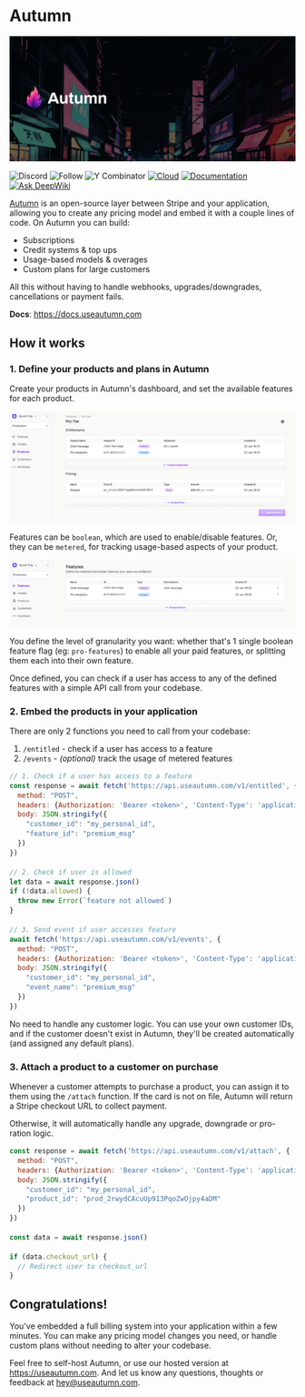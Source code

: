 # Autumn

![Autumn](assets/github_hero.png)

![Discord](https://img.shields.io/badge/Join%20Community-5865F2?logo=discord&logoColor=white)
![Follow](https://img.shields.io/twitter/follow/autumn_pricing?style=social)
![Y Combinator](https://img.shields.io/badge/Y%20Combinator-F24-orange)
[![Cloud](https://img.shields.io/badge/Cloud-☁️-blue)](https://app.useautumn.com)
[![Documentation](https://img.shields.io/badge/Documentation-📕-blue)](https://docs.useautumn.com)
[![Ask DeepWiki](https://deepwiki.com/badge.svg)](https://deepwiki.com/useautumn/autumn)

[Autumn](https://useautumn.com) is an open-source layer between Stripe and your application, allowing you to create any pricing model and embed it with a couple lines of code. On Autumn you can build:
- Subscriptions
- Credit systems & top ups
- Usage-based models & overages
- Custom plans for large customers

All this without having to handle webhooks, upgrades/downgrades, cancellations or payment fails.

**Docs**: https://docs.useautumn.com

## How it works

### 1. Define your products and plans in Autumn

Create your products in Autumn's dashboard, and set the available features for each product. 

![Autumn Product](assets/products.png)

Features can be `boolean`, which are used to enable/disable features. Or, they can be `metered`, for tracking usage-based aspects of your product.

![Autumn Feature](assets/features.png)

You define the level of granularity you want: whether that's 1 single boolean feature flag (eg: `pro-features`) to enable all your paid features, or splitting them each into their own feature. 

Once defined, you can check if a user has access to any of the defined features with a simple API call from your codebase.

### 2. Embed the products in your application
There are only 2 functions you need to call from your codebase:

1. `/entitled` - check if a user has access to a feature
2. `/events` - *(optional)* track the usage of metered features

```javascript
// 1. Check if a user has access to a feature
const response = await fetch('https://api.useautumn.com/v1/entitled', {
  method: "POST",
  headers: {Authorization: 'Bearer <token>', 'Content-Type': 'application/json'},
  body: JSON.stringify({
    "customer_id": "my_personal_id",
    "feature_id": "premium_msg"
  })
})

// 2. Check if user is allowed
let data = await response.json()
if (!data.allowed) {
  throw new Error(`feature not allowed`)
}

// 3. Send event if user accesses feature
await fetch('https://api.useautumn.com/v1/events', {
  method: "POST",
  headers: {Authorization: 'Bearer <token>', 'Content-Type': 'application/json'},
  body: JSON.stringify({
    "customer_id": "my_personal_id",
    "event_name": "premium_msg"
  })
})
```

No need to handle any customer logic. You can use your own customer IDs, and if the customer doesn't exist in Autumn, they'll be created automatically (and assigned any default plans).

### 3. Attach a product to a customer on purchase

Whenever a customer attempts to purchase a product, you can assign it to them using the `/attach` function. If the card is not on file, Autumn will return a Stripe checkout URL to collect payment. 

Otherwise, it will automatically handle any upgrade, downgrade or pro-ration logic.

```javascript
const response = await fetch('https://api.useautumn.com/v1/attach', {
  method: "POST",
  headers: {Authorization: 'Bearer <token>', 'Content-Type': 'application/json'},
  body: JSON.stringify({
    "customer_id": "my_personal_id",
    "product_id": "prod_2rwydCAcuUp913PqoZwOjpy4aDM"
  })
})

const data = await response.json()

if (data.checkout_url) {
  // Redirect user to checkout_url
}
```

## Congratulations!

You've embedded a full billing system into your application within a few minutes. You can make any pricing model changes you need, or handle custom plans without needing to alter your codebase.

Feel free to self-host Autumn, or use our hosted version at https://useautumn.com. And let us know any questions, thoughts or feedback at hey@useautumn.com.
